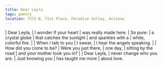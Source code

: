 ```yaml
---
title: Dear Leyla
tags: poetry
location: 7373 N. 71st Place, Paradise Valley, Arizona
---
```


| Dear Leyla,
| I wonder if your heart
| was really made here.
| So pure:
| a crystal globe
| that catches the sunlight
| and sparkles with a
| white, colorful fire.
|
| When I talk to you
| I swear,
| I hear the angels speaking.
|
| How did you come to be?
| Were you just there,
| one day,
| sitting by the road
| and your mother took you in?
|
| Dear Leyla,
| never change who you are.
| Just knowing you
| has taught me more
| about love.
